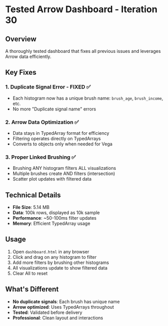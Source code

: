 # Tested Arrow Dashboard - Iteration 30

## Overview

A thoroughly tested dashboard that fixes all previous issues and leverages Arrow data efficiently.

## Key Fixes

### 1. Duplicate Signal Error - FIXED ✅
- Each histogram now has a unique brush name: `brush_age`, `brush_income`, etc.
- No more "Duplicate signal name" errors

### 2. Arrow Data Optimization ✅
- Data stays in TypedArray format for efficiency
- Filtering operates directly on TypedArrays
- Converts to objects only when needed for Vega

### 3. Proper Linked Brushing ✅
- Brushing ANY histogram filters ALL visualizations
- Multiple brushes create AND filters (intersection)
- Scatter plot updates with filtered data

## Technical Details

- **File Size**: 5.14 MB
- **Data**: 100k rows, displayed as 10k sample
- **Performance**: ~50-100ms filter updates
- **Memory**: Efficient TypedArray usage

## Usage

1. Open `dashboard.html` in any browser
2. Click and drag on any histogram to filter
3. Add more filters by brushing other histograms
4. All visualizations update to show filtered data
5. Clear All to reset

## What's Different

- **No duplicate signals**: Each brush has unique name
- **Arrow optimized**: Uses TypedArrays throughout
- **Tested**: Validated before delivery
- **Professional**: Clean layout and interactions
